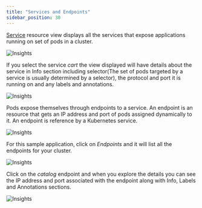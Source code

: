```yaml
---
title: "Services and Endpoints"
sidebar_position: 30
---
```


[Service](https://kubernetes.io/docs/concepts/services-networking/service/) resource view displays all the services that expose applications running on set of pods in a cluster.

![Insights](/img/resource-view/service-view.jpg)

If you select the service <i>cart</i> the view displayed will have details about the service in Info section including selector(The set of pods targeted by a service is usually determined by a selector), the protocol and port it is running on and any labels and annotations. 

![Insights](/img/resource-view/service-detail.jpg)

Pods expose themselves through endpoints to a service. An endpoint is an resource that gets an IP address and port of pods assigned dynamically to it. An endpoint is reference by a Kubernetes service.

![Insights](/img/resource-view/service-endpoint.png)

For this sample application, click on <i> Endpoints</i> and it will list all the endpoints for your cluster. 

![Insights](/img/resource-view/service-endpoint.jpg)

Click on the <i>catalog</i> endpoint and when you explore the details you can see the IP address and port associated with the endpoint along with Info, Labels and Annotations sections.

![Insights](/img/resource-view/service-endpoint-detail.jpg)
